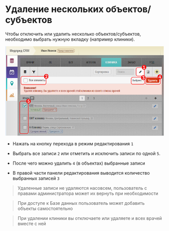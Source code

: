 # Удаление нескольких объектов/субъектов

Чтобы отключить или удалить несколько объектов/субъектов, необходимо выбрать нужную вкладку (например клиники).

![](../images/rep-planning-central-block-edit-multi.png)

- Нажать на кнопку перехода в режим редактирования `1`
- Выбрать все записи `2` или отметить и исключить записи по одной `5`.

- После чего можно удалить `4`  (в объектах) выбранные записи

- В правой части панели редактирования выводится количество выбранных записей `3`

> Удаленные записи не удаляются насовсем, пользователь с правами администратора может их вернуть при необходимости 

> При доступе к Базе данных пользователь может добавить объекты самостоятельно

> При удалении клиники вы отключаете или удаляете и всех врачей вместе с ней
